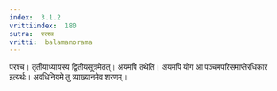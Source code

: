 ```yaml
---
index:  3.1.2
vrittiindex:  180
sutra:  परश्च
vritti:  balamanorama 
---
```


परश्च। तृतीयाध्यायस्य द्वितीयसूत्रमेतत्। अयमपि तथेति। अयमपि योग आ पञ्चमपरिसमाप्तेरधिकार इत्यर्थः। अवधिनियमे तु व्याख्यानमेव शरणम्। 

